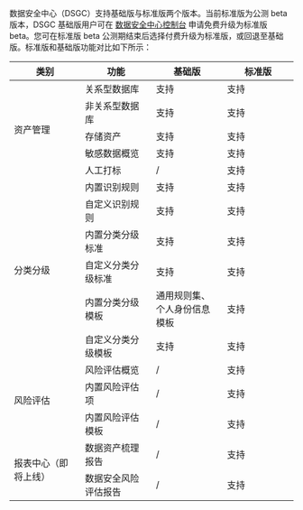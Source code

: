 数据安全中心（DSGC）支持基础版与标准版两个版本。当前标准版为公测 beta 版本，DSGC 基础版用户可在  [数据安全中心控制台](https://console.cloud.tencent.com/dsgc/overview) 申请免费升级为标准版 beta。您可在标准版 beta 公测期结束后选择付费升级为标准版，或回退至基础版。标准版和基础版功能对比如下所示：
<table>
<thead>
<tr>
<th width="20%">类别</th>
<th width="20%">功能</th>
<th width="20%">基础版</th>
<th width="20%">标准版</th>
</tr>
</thead>
<tbody><tr>
<td rowspan=5>资产管理</td>
<td>关系型数据库</td>
<td>支持</td>
<td>支持</td>
</tr>
<tr>
<td>非关系型数据库</td>
<td>支持</td>
<td>支持</td>
</tr>
<tr>
<td>存储资产</td>
<td>支持</td>
<td>支持</td>
</tr>
<tr>
<td>敏感数据概览</td>
<td>支持</td>
<td>支持</td>
</tr>
<tr>
<td>人工打标</td>
<td>/</td>
<td>支持</td>
</tr>
<tr>
<td rowspan=6>分类分级</td>
<td>内置识别规则</td>
<td>支持</td>
<td>支持</td>
</tr>
<tr>
<td>自定义识别规则</td>
<td>支持</td>
<td>支持</td>
</tr>
<tr>
<td>内置分类分级标准</td>
<td>支持</td>
<td>支持</td>
</tr>
<tr>
<td>自定义分类分级标准</td>
<td>支持</td>
<td>支持</td>
</tr>
<tr>
<td>内置分类分级模板</td>
<td>通用规则集、  个人身份信息模板</td>
<td>支持</td>
</tr>
<tr>
<td>自定义分类分级模板</td>
<td>支持</td>
<td>支持</td>
</tr>
<tr>
<td rowspan=3>风险评估</td>
<td>风险评估概览</td>
<td>/</td>
<td>支持</td>
</tr>
<tr>
<td>内置风险评估项</td>
<td>/</td>
<td>支持</td>
</tr>
<tr>
<td>内置风险评估模板</td>
<td>/</td>
<td>支持</td>
</tr>
<tr>
<td rowspan=2>报表中心（即将上线）</td>
<td>数据资产梳理报告</td>
<td>/</td>
<td>支持</td>
</tr>
<tr>
<td>数据安全风险评估报告</td>
<td>/</td>
<td>支持</td>
</tr>
</tbody></table>

